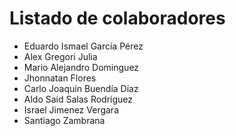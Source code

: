 # Listado de colaboradores
* Eduardo Ismael García Pérez
* Alex Gregori Julia
* Mario Alejandro Dominguez
* Jhonnatan Flores
* Carlo Joaquín Buendía Díaz
* Aldo Said Salas Rodríguez
* Israel Jimenez Vergara
* Santiago Zambrana
